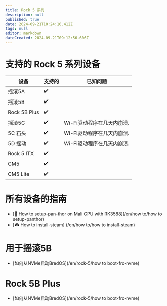 ```yaml
---
title: Rock 5 系列
description: null
published: true
date: 2024-09-21T10:24:10.412Z
tags: null
editor: markdown
dateCreated: 2024-09-21T09:12:56.606Z
---
```


# 支持的 Rock 5 系列设备

| 设备           | 支持的 | 已知问题                             |
| ------------ | --- | -------------------------------- |
| 摇滚5A         | ✔️  |                                  |
| 摇滚5B         | ✔️  |                                  |
| Rock 5B Plus | ✔️  |                                  |
| 摇滚5C         | ✔️  | Wi-Fi驱动程序在几天内崩溃. |
| 5C 石头        | ✔️  | Wi-Fi驱动程序在几天内崩溃. |
| 5D 摇动        | ✔️  | Wi-Fi驱动程序在几天内崩溃. |
| Rock 5 ITX   | ✔️  |                                  |
| CM5          | ✔️  |                                  |
| CM5 Lite     | ✔️  |                                  |

# 所有设备的指南

- [🐾 How to setup-pan-thor on Mali GPU with RK3588](/en/how to/how to setup-panthor)
- [🎮 How to install-steam] (/en/how to/how to install-steam)

# 用于摇滚5B

- [如何从NVMe启动BredOS](/en/rock-5/how to boot-fro-nvme)

# Rock 5B Plus

- [如何从NVMe启动BredOS](/en/rock-5/how to boot-fro-nvme)